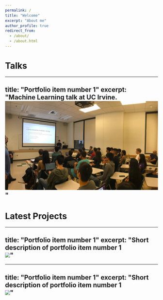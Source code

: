 ```yaml
---
permalink: /
title: "Welcome"
excerpt: "About me"
author_profile: true
redirect_from: 
  - /about/
  - /about.html
---
```


Talks
======

---
title: "Portfolio item number 1"
excerpt: "Machine Learning talk at UC Irvine.<br/><img src='/images/test_image.jpg'>"
---


Latest Projects
======

---
title: "Portfolio item number 1"
excerpt: "Short description of portfolio item number 1<br/><img src='/images/image-alignment-300x200.jpg'>"
---
 
---
title: "Portfolio item number 1"
excerpt: "Short description of portfolio item number 1<br/><img src='/images/image-alignment-300x200.jpg'>"
---
